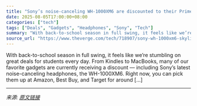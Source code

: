 ```yaml
---
title: "Sony’s noise-canceling WH-1000XM6 are discounted to their Prime Day low"
date: 2025-08-05T17:00:00+08:00
categories: ["tech"]
tags: ["Deals", "Gadgets", "Headphones", "Sony", "Tech"]
summary: "With back-to-school season in full swing, it feels like we’re stumbling on great deals for students every day. From Kindles to MacBooks, many of our favorite gadgets are currently receiving a discount"
source_url: "https://www.theverge.com/tech/718907/sony-wh-1000xm6-skylight-smart-calendar-deal-sale"
---
```


With back-to-school season in full swing, it feels like we’re stumbling on great deals for students every day. From Kindles to MacBooks, many of our favorite gadgets are currently receiving a discount — including Sony’s latest noise-canceling headphones, the WH-1000XM6. Right now, you can pick them up at Amazon, Best Buy, and Target for around [&#8230;]

---

*来源: [原文链接](https://www.theverge.com/tech/718907/sony-wh-1000xm6-skylight-smart-calendar-deal-sale)*
